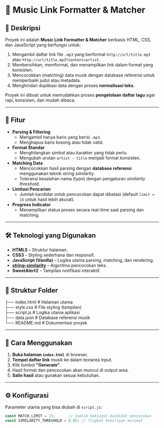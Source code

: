 # 🎵 Music Link Formatter & Matcher

## 📌 Deskripsi
Proyek ini adalah **Music Link Formatter & Matcher** berbasis HTML, CSS, dan JavaScript yang berfungsi untuk:
1. Mengambil daftar link file `.mp3` yang berformat `http://url/title.mp3` atau `http://url/title.mp3?content=artist`.
2. Membersihkan, memformat, dan menampilkan link dalam format yang konsisten.
3. Mencocokkan (matching) data musik dengan database referensi untuk memperbaiki judul atau metadata.
4. Menghindari duplikasi data dengan proses **normalisasi teks**.

Proyek ini dibuat untuk memudahkan proses **pengelolaan daftar lagu** agar rapi, konsisten, dan mudah dibaca.

---

## 🚀 Fitur
- **Parsing & Filtering**
  - Mengambil hanya baris yang berisi `.mp3`.
  - Menghapus baris kosong atau tidak valid.
- **Format Standar**
  - Menghilangkan simbol atau karakter yang tidak perlu.
  - Mengubah urutan `artist - title` menjadi format konsisten.
- **Matching Data**
  - Mencocokkan hasil parsing dengan **database referensi** menggunakan teknik *string similarity*.
  - Toleransi kesalahan nama (typo) dengan pengaturan *similarity threshold*.
- **Limitasi Pencarian**
  - Jumlah kandidat untuk pencocokan dapat dibatasi (default `limit = 15` untuk hasil lebih akurat).
- **Progress Indicator**
  - Menampilkan status proses secara real-time saat parsing dan matching.

---

## 🛠 Teknologi yang Digunakan
- **HTML5** – Struktur halaman.
- **CSS3** – Styling sederhana dan responsif.
- **JavaScript (Vanilla)** – Logika utama parsing, matching, dan rendering.
- **[string-similarity](https://www.npmjs.com/package/string-similarity)** – Algoritma pencocokan teks.
- **SweetAlert2** – Tampilan notifikasi interaktif.

---

## 📂 Struktur Folder
  
├── index.html   # Halaman utama  
├── style.css    # File styling (tampilan)  
├── script.js    # Logika utama aplikasi  
├── data.json    # Database referensi musik  
└── README.md    # Dokumentasi proyek  


---

## 📖 Cara Menggunakan
1. **Buka halaman `index.html`** di browser.
2. **Tempel daftar link** musik ke dalam textarea input.
3. Klik tombol **"Generate"**.
4. Hasil format dan pencocokan akan muncul di output area.
5. **Salin hasil** atau gunakan sesuai kebutuhan.

---

## ⚙️ Konfigurasi
Parameter utama yang bisa diubah di `script.js`:
```javascript
const MATCH_LIMIT = 15;      // Jumlah maksimal kandidat pencocokan
const SIMILARITY_THRESHOLD = 0.85; // Tingkat kemiripan minimal

